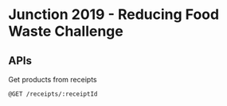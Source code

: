 # Junction 2019 - Reducing Food Waste Challenge

## APIs

Get products from receipts

`@GET /receipts/:receiptId`
